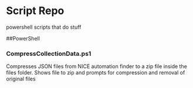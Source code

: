 # Script Repo
powershell scripts that do stuff

##PowerShell

### CompressCollectionData.ps1
Compresses JSON files from NICE automation finder to a zip file inside the files folder. Shows file to zip and prompts for compression and removal of original files
